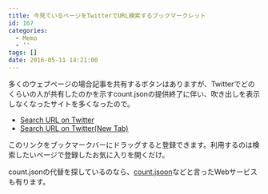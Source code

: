 ```yaml
---
title: 今見ているページをTwitterでURL検索するブックマークレット
id: 167
categories:
  - Memo
  - ''
tags: []
date: 2016-05-11 14:21:00
---
```

多くのウェブページの場合記事を共有するボタンはありますが、Twitterでどのくらいの人が共有したのかを示すcount.jsonの提供終了に伴い、吹き出しを表示しなくなったサイトを多くなったので。

<!--more-->

* [Search URL on Twitter][1]
* [Search URL on Twitter(New Tab)][2]

このリンクをブックマークバーにドラッグすると登録できます。利用するのは検索したいページで登録したお気に入りを開くだけ。

count.jsonの代替を探しているのなら、[count.jsoon](https://jsoon.digitiminimi.com/)などと言ったWebサービスも有ります。

[1]: javascript:(function(){var%20url;var%20canonical%20=%20document.querySelector('link[rel=\'canonical\']');if(canonical)%20url%20=%20canonical.href;if(!url)%20url%20=%20location.href;location.href%20=%20'https://twitter.com/search?q='%20+%20url;})();
[2]: javascript:(function(){var%20url;var%20canonical%20=%20document.querySelector('link[rel=\'canonical\']');if(canonical)%20url%20=%20canonical.href;if(!url)%20url%20=%20location.href;url%20=%20'https://twitter.com/search?q='%20+%20url;window.open(url);})();